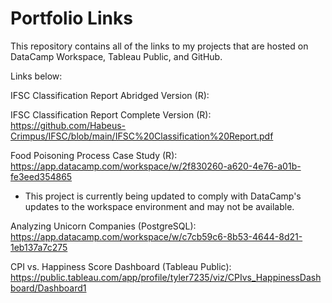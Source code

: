 # Portfolio Links
This repository contains all of the links to my projects that are hosted on DataCamp Workspace, Tableau Public, and GitHub.

Links below:

IFSC Classification Report Abridged Version (R): 

IFSC Classification Report Complete Version (R): https://github.com/Habeus-Crimpus/IFSC/blob/main/IFSC%20Classification%20Report.pdf

Food Poisoning Process Case Study (R): https://app.datacamp.com/workspace/w/2f830260-a620-4e76-a01b-fe3eed354865
  - This project is currently being updated to comply with DataCamp's updates to the workspace environment and may not be available.

Analyzing Unicorn Companies (PostgreSQL): https://app.datacamp.com/workspace/w/c7cb59c6-8b53-4644-8d21-1eb137a7c275

CPI vs. Happiness Score Dashboard (Tableau Public): https://public.tableau.com/app/profile/tyler7235/viz/CPIvs_HappinessDashboard/Dashboard1
